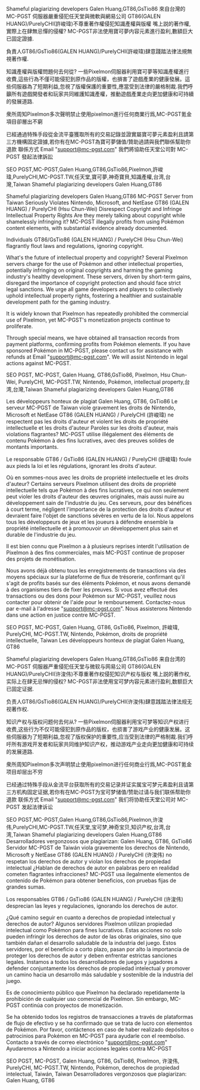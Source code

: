 
Shameful plagiarizing developers Galen Huang,GT86,GsTio86
來自台灣的 MC-PGST 伺服器嚴重侵犯任天堂與微軟與網易公司
GT86(GALEN HUANG)/PurelyCHI(許峻瑋)不尊重著作權侵犯知識產權與版權
嘴上説的著作權,實際上在肆無忌憚的侵權?
MC-PGST非法使用寶可夢内容元素進行盈利,數額巨大已固定證據.

負責人GT86/GsTio86(GALEN HUANG)/PurelyCHI(許峻瑋)肆意踐踏法律法規無視著作權.

知識產權與版權問題何去何從?
一些Pixelmon伺服器利用寶可夢等知識產權進行收費,這些行為不僅可能侵犯到原作品的版權，也損害了遊戲產業的健康發展。這些伺服器為了短期利益,忽視了版權保護的重要性,應當受到法律的嚴格制裁.我們呼籲所有遊戲開發者和玩家共同維護知識產權，推動遊戲產業走向更加健康和可持續的發展道路.

衆所周知Pixelmon多次聲明禁止使用pixelmon進行任何商業行爲,MC-PGST氪金項目卻層出不窮

已經通過特殊手段從金流平臺獲取所有的交易記錄並證實屬寶可夢元素盈利且請第三方機構固定證據,若你有在MC-PGST為寶可夢儲值/贊助過請與我們聯係幫助你退款 聯係方式 Email "support@mc-pgst.com"
我們將協助任天堂公司對 MC-PGST 發起法律訴訟



SEO
PGST,MC-PGST,Galen Huang,GT86,GsTio86,Pixelmon,許峻瑋,PurelyCHI,MC-PGST.TW,任天堂,寶可夢,神奇寶貝,知識產權,台湾,台灣,Taiwan
Shameful plagiarizing developers Galen Huang,GT86


Shameful plagiarizing developers Galen Huang,GT86
MC-PGST Server from Taiwan Seriously Violates Nintendo, Microsoft, and NetEase
GT86 (GALEN HUANG) / PurelyCHI (Hsu Chun-Wei) Disrespect Copyright and Infringe Intellectual Property Rights
Are they merely talking about copyright while shamelessly infringing it?
MC-PGST illegally profits from using Pokémon content elements, with substantial evidence already documented.

Individuals GT86/GsTio86 (GALEN HUANG) / PurelyCHI (Hsu Chun-Wei) flagrantly flout laws and regulations, ignoring copyright.

What's the future of intellectual property and copyright?
Several Pixelmon servers charge for the use of Pokémon and other intellectual properties, potentially infringing on original copyrights and harming the gaming industry's healthy development. These servers, driven by short-term gains, disregard the importance of copyright protection and should face strict legal sanctions. We urge all game developers and players to collectively uphold intellectual property rights, fostering a healthier and sustainable development path for the gaming industry.

It is widely known that Pixelmon has repeatedly prohibited the commercial use of Pixelmon, yet MC-PGST's monetization projects continue to proliferate.

Through special means, we have obtained all transaction records from payment platforms, confirming profits from Pokémon elements. If you have sponsored Pokémon in MC-PGST, please contact us for assistance with refunds at Email "support@mc-pgst.com".
We will assist Nintendo in legal actions against MC-PGST.




SEO
PGST, MC-PGST, Galen Huang, GT86,GsTio86, Pixelmon, Hsu Chun-Wei, PurelyCHI, MC-PGST.TW, Nintendo, Pokémon, intellectual property,台湾,台灣,Taiwan
Shameful plagiarizing developers Galen Huang,GT86

Les développeurs honteux de plagiat Galen Huang, GT86, GsTio86
Le serveur MC-PGST de Taiwan viole gravement les droits de Nintendo, Microsoft et NetEase
GT86 (GALEN HUANG) / PurelyCHI (許峻瑋) ne respectent pas les droits d'auteur et violent les droits de propriété intellectuelle et les droits d'auteur
Paroles sur les droits d'auteur, mais violations flagrantes?
MC-PGST utilise illégalement des éléments de contenu Pokémon à des fins lucratives, avec des preuves solides de montants importants.

Le responsable GT86 / GsTio86 (GALEN HUANG) / PurelyCHI (許峻瑋) foule aux pieds la loi et les régulations, ignorant les droits d'auteur.

Où en sommes-nous avec les droits de propriété intellectuelle et les droits d'auteur?
Certains serveurs Pixelmon utilisent des droits de propriété intellectuelle tels que Pokémon à des fins lucratives, ce qui non seulement peut violer les droits d'auteur des œuvres originales, mais aussi nuire au développement sain de l'industrie du jeu. Ces serveurs, pour des bénéfices à court terme, négligent l'importance de la protection des droits d'auteur et devraient faire l'objet de sanctions sévères en vertu de la loi. Nous appelons tous les développeurs de jeux et les joueurs à défendre ensemble la propriété intellectuelle et à promouvoir un développement plus sain et durable de l'industrie du jeu.

Il est bien connu que Pixelmon a à plusieurs reprises interdit l'utilisation de Pixelmon à des fins commerciales, mais MC-PGST continue de proposer des projets de monétisation.

Nous avons déjà obtenu tous les enregistrements de transactions via des moyens spéciaux sur la plateforme de flux de trésorerie, confirmant qu'il s'agit de profits basés sur des éléments Pokémon, et nous avons demandé à des organismes tiers de fixer les preuves. Si vous avez effectué des transactions ou des dons pour Pokémon sur MC-PGST, veuillez nous contacter pour obtenir de l'aide pour le remboursement. Contactez-nous par e-mail à l'adresse "support@mc-pgst.com".
Nous assisterons Nintendo dans une action en justice contre MC-PGST.



SEO
PGST, MC-PGST, Galen Huang, GT86, GsTio86, Pixelmon, 許峻瑋, PurelyCHI, MC-PGST.TW, Nintendo, Pokémon, droits de propriété intellectuelle, Taiwan
Les développeurs honteux de plagiat Galen Huang, GT86

Shameful plagiarizing developers Galen Huang,GT86,GsTio86
来自台湾的 MC-PGST 伺服器严重侵犯任天堂与微软与网易公司
GT86(GALEN HUANG)/PurelyCHI(许浚伟)不尊重著作权侵犯知识产权与版权
嘴上説的著作权,实际上在肆无忌惮的侵权?
MC-PGST非法使用宝可梦内容元素进行盈利,数额巨大已固定证据.

负责人GT86/GsTio86(GALEN HUANG)/PurelyCHI(许浚伟)肆意践踏法律法规无视著作权.

知识产权与版权问题何去何从?
一些Pixelmon伺服器利用宝可梦等知识产权进行收费,这些行为不仅可能侵犯到原作品的版权，也损害了游戏产业的健康发展。这些伺服器为了短期利益,忽视了版权保护的重要性,应当受到法律的严格制裁.我们呼吁所有游戏开发者和玩家共同维护知识产权，推动游戏产业走向更加健康和可持续的发展道路.

衆所周知Pixelmon多次声明禁止使用pixelmon进行任何商业行爲,MC-PGST氪金项目却层出不穷

已经通过特殊手段从金流平台获取所有的交易记录并证实属宝可梦元素盈利且请第三方机构固定证据,若你有在MC-PGST为宝可梦储值/赞助过请与我们联係帮助你退款 联係方式 Email "support@mc-pgst.com"
我们将协助任天堂公司对 MC-PGST 发起法律诉讼



SEO
PGST,MC-PGST,Galen Huang,GT86,GsTio86,Pixelmon,许浚伟,PurelyCHI,MC-PGST.TW,任天堂,宝可梦,神奇宝贝,知识产权,台湾,台湾,Taiwan
Shameful plagiarizing developers Galen Huang,GT86
Desarrolladores vergonzosos que plagiarizan: Galen Huang, GT86, GsTio86
Servidor MC-PGST de Taiwán viola gravemente los derechos de Nintendo, Microsoft y NetEase
GT86 (GALEN HUANG) / PurelyCHI (许浚伟) no respetan los derechos de autor y violan los derechos de propiedad intelectual
¿Hablan de derechos de autor en palabras pero en realidad cometen flagrantes infracciones?
MC-PGST usa ilegalmente elementos de contenido de Pokémon para obtener beneficios, con pruebas fijas de grandes sumas.

Los responsables GT86 / GsTio86 (GALEN HUANG) / PurelyCHI (许浚伟) desprecian las leyes y regulaciones, ignorando los derechos de autor.

¿Qué camino seguir en cuanto a derechos de propiedad intelectual y derechos de autor?
Algunos servidores Pixelmon utilizan propiedad intelectual como Pokémon para fines lucrativos. Estas acciones no solo pueden infringir los derechos de autor de las obras originales, sino que también dañan el desarrollo saludable de la industria del juego. Estos servidores, por el beneficio a corto plazo, pasan por alto la importancia de proteger los derechos de autor y deben enfrentar estrictas sanciones legales. Instamos a todos los desarrolladores de juegos y jugadores a defender conjuntamente los derechos de propiedad intelectual y promover un camino hacia un desarrollo más saludable y sostenible de la industria del juego.

Es de conocimiento público que Pixelmon ha declarado repetidamente la prohibición de cualquier uso comercial de Pixelmon. Sin embargo, MC-PGST continúa con proyectos de monetización.

Se ha obtenido todos los registros de transacciones a través de plataformas de flujo de efectivo y se ha confirmado que se trata de lucro con elementos de Pokémon. Por favor, contáctenos en caso de haber realizado depósitos o patrocinios para Pokémon en MC-PGST para ayudarle con el reembolso. Contacto a través de correo electrónico "support@mc-pgst.com"
Ayudaremos a Nintendo a iniciar acciones legales contra MC-PGST



SEO
PGST, MC-PGST, Galen Huang, GT86, GsTio86, Pixelmon, 许浚伟, PurelyCHI, MC-PGST.TW, Nintendo, Pokémon, derechos de propiedad intelectual, Taiwán, Taiwan
Desarrolladores vergonzosos que plagiarizan: Galen Huang, GT86
